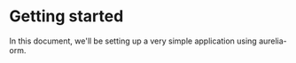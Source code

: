 # Getting started
In this document, we'll be setting up a very simple application using aurelia-orm.
